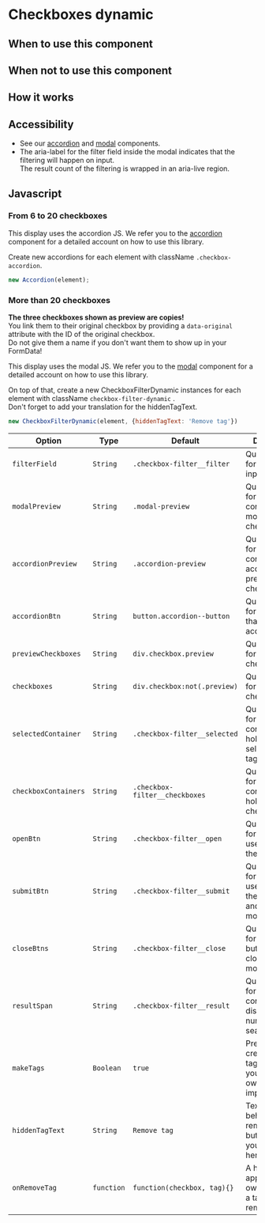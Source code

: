 # Checkboxes dynamic

## When to use this component

## When not to use this component

## How it works

## Accessibility

* See our <a href="{{path './accordion.html'}}">accordion</a>
  and <a href="{{path './modal.html'}}">modal</a> components.
* The aria-label for the filter field inside the modal indicates that the
  filtering will happen on input.  
  The result count of the filtering is wrapped in an aria-live region.

## Javascript

### From 6 to 20 checkboxes

This display uses the accordion JS. We refer you to the <a href="{{path './accordion.html'}}">accordion</a>
component for a detailed account on how to use this library.

Create new accordions for each element with className `.checkbox-accordion`.

```js
new Accordion(element);
```

### More than 20 checkboxes

**The three checkboxes shown as preview are copies!**  
You link them to their original checkbox by providing a `data-original` attribute
with the ID of the original checkbox.  
Do not give them a name if you don't want them to show up in your FormData!

This display uses the modal JS. We refer you to the <a href="{{path './modal.html'}}">modal</a>
component for a detailed account on how to use this library.

On top of that, create a new CheckboxFilterDynamic instances
for each element with className `checkbox-filter-dynamic` .  
Don't forget to add your translation for the hiddenTagText.

```js
new CheckboxFilterDynamic(element, {hiddenTagText: 'Remove tag'})
```

| Option | Type | Default | Description |
| --- | --- | --- | --- |
| `filterField` | `String` | `.checkbox-filter__filter` | QuerySelector for the filter input field. |
| `modalPreview` | `String` | `.modal-preview` | QuerySelector for the wrapper containing modal preview checkboxes. |
| `accordionPreview` | `String` | `.accordion-preview` | QuerySelector for the wrapper containing accordion preview checkboxes. |
| `accordionBtn` | `String` | `button.accordion--button` | QuerySelector for the button that toggles the accordion. |
| `previewCheckboxes` | `String` | `div.checkbox.preview` | QuerySelector for the preview checkboxes. |
| `checkboxes` | `String` | `div.checkbox:not(.preview)` | QuerySelector for the checkboxes. |
| `selectedContainer` | `String` | `.checkbox-filter__selected` | QuerySelector for the container holding the selected filter tags. |
| `checkboxContainers` | `String` | `.checkbox-filter__checkboxes` | QuerySelector for the container holding the checkboxes. |
| `openBtn` | `String` | `.checkbox-filter__open` | QuerySelector for the button used to open the modal. |
| `submitBtn` | `String` | `.checkbox-filter__submit` | QuerySelector for the button used to confirm the selection and close the modal. |
| `closeBtns` | `String` | `.checkbox-filter__close` | QuerySelector for a list of buttons used to close the modal. |
| `resultSpan` | `String` | `.checkbox-filter__result` | QuerySelector for the container to display the number of search results. |
| `makeTags` | `Boolean` | `true` | Prevent creation of tags, in case you have your own implementation. |
| `hiddenTagText` | `String` | `Remove tag` | Text used behind the remove-tag button, insert your translation here. |
| `onRemoveTag` | `function` | `function(checkbox, tag){}` | A hook to append your own logic after a tag has been removed. |

